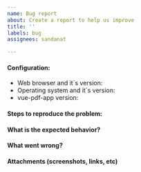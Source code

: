 ```yaml
---
name: Bug report
about: Create a report to help us improve
title: ''
labels: bug
assignees: sandanat

---
```


#### Configuration:
- Web browser and it`s version:
- Operating system and it`s version:
- vue-pdf-app version:

#### Steps to reproduce the problem:

#### What is the expected behavior?

#### What went wrong?

#### Attachments (screenshots, links, etc)
